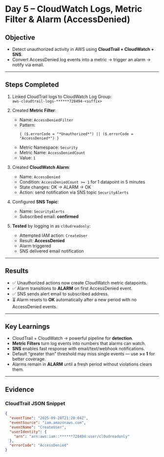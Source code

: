 # Day 5 – CloudWatch Logs, Metric Filter & Alarm (AccessDenied)

## Objective
- Detect unauthorized activity in AWS using **CloudTrail + CloudWatch + SNS**.
- Convert AccessDenied log events into a metric → trigger an alarm → notify via email.

---

## Steps Completed
1. Linked CloudTrail logs to CloudWatch Log Group:  
   `aws-cloudtrail-logs-******728494-<suffix>`

2. Created **Metric Filter**:
   - Name: `AccessDeniedFilter`
   - Pattern:
     ```
     { ($.errorCode = "*Unauthorized*") || ($.errorCode = "AccessDenied*") }
     ```
   - Metric Namespace: `Security`
   - Metric Name: `AccessDeniedCount`
   - Value: `1`

3. Created **CloudWatch Alarm**:
   - Name: `AccessDenied`
   - Condition: `AccessDeniedCount >= 1` for 1 datapoint in 5 minutes
   - State changes: OK → ALARM → OK
   - Action: send notification via SNS topic `SecurityAlerts`

4. Configured **SNS Topic**:
   - Name: `SecurityAlerts`
   - Subscribed email: **confirmed**

5. **Tested** by logging in as `cl0udreadonly`:
   - Attempted IAM action: `CreateUser`
   - Result: **AccessDenied**
   - Alarm triggered
   - SNS delivered email notification

---

## Results
- ✅ Unauthorized actions now create CloudWatch metric datapoints.
- ✅ Alarm transitions to **ALARM** on first AccessDenied event.
- ✅ SNS sends alert email to subscribed address.
- ⏳ Alarm resets to **OK** automatically after a new period with no AccessDenied events.

---

## Key Learnings
- CloudTrail + CloudWatch → powerful pipeline for **detection**.
- **Metric Filters** turn log events into numbers that alarms can watch.
- **SNS** enables fast response with email/text/webhook notifications.
- Default “greater than” threshold may miss single events — use **>= 1** for better coverage.
- Alarms remain in **ALARM** until a fresh period without violations clears them.

---

## Evidence
### CloudTrail JSON Snippet
```json
{
  "eventTime": "2025-09-28T21:20:04Z",
  "eventSource": "iam.amazonaws.com",
  "eventName": "CreateUser",
  "userIdentity": {
    "arn": "arn:aws:iam::******728494:user/cl0udreadonly"
  },
  "errorCode": "AccessDenied"
}

